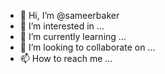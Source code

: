 - 👋 Hi, I’m @sameerbaker
- 👀 I’m interested in ...
- 🌱 I’m currently learning ...
- 💞️ I’m looking to collaborate on ...
- 📫 How to reach me ...

<!---
sameerbaker/sameerbaker is a ✨ special ✨ repository because its `README.md` (this file) appears on your GitHub profile.
You can click the Preview link to take a look at your changes.
--->
